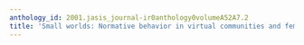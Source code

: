 ```yaml
---
anthology_id: 2001.jasis_journal-ir0anthology0volumeA52A7.2
title: 'Small worlds: Normative behavior in virtual communities and feminist bookselling'
---
```

